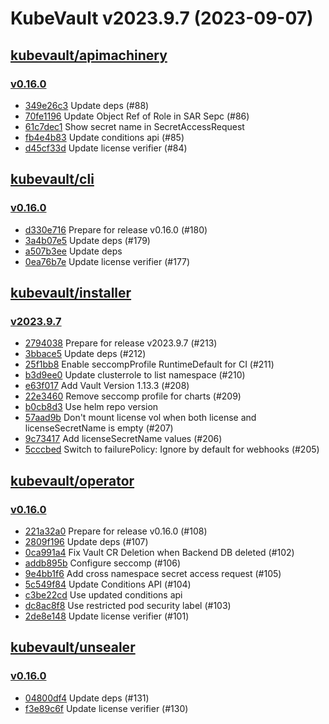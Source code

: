 # KubeVault v2023.9.7 (2023-09-07)


## [kubevault/apimachinery](https://github.com/kubevault/apimachinery)

### [v0.16.0](https://github.com/kubevault/apimachinery/releases/tag/v0.16.0)

- [349e26c3](https://github.com/kubevault/apimachinery/commit/349e26c3) Update deps (#88)
- [70fe1196](https://github.com/kubevault/apimachinery/commit/70fe1196) Update Object Ref of Role in SAR Sepc (#86)
- [61c7dec1](https://github.com/kubevault/apimachinery/commit/61c7dec1) Show secret name in SecretAccessRequest
- [fb4e4b83](https://github.com/kubevault/apimachinery/commit/fb4e4b83) Update conditions api (#85)
- [d45cf33d](https://github.com/kubevault/apimachinery/commit/d45cf33d) Update license verifier (#84)



## [kubevault/cli](https://github.com/kubevault/cli)

### [v0.16.0](https://github.com/kubevault/cli/releases/tag/v0.16.0)

- [d330e716](https://github.com/kubevault/cli/commit/d330e716) Prepare for release v0.16.0 (#180)
- [3a4b07e5](https://github.com/kubevault/cli/commit/3a4b07e5) Update deps (#179)
- [a507b3ee](https://github.com/kubevault/cli/commit/a507b3ee) Update deps
- [0ea76b7e](https://github.com/kubevault/cli/commit/0ea76b7e) Update license verifier (#177)



## [kubevault/installer](https://github.com/kubevault/installer)

### [v2023.9.7](https://github.com/kubevault/installer/releases/tag/v2023.9.7)

- [2794038](https://github.com/kubevault/installer/commit/2794038) Prepare for release v2023.9.7 (#213)
- [3bbace5](https://github.com/kubevault/installer/commit/3bbace5) Update deps (#212)
- [25f1bb8](https://github.com/kubevault/installer/commit/25f1bb8) Enable seccompProfile RuntimeDefault for CI (#211)
- [b3d9ee0](https://github.com/kubevault/installer/commit/b3d9ee0) Update clusterrole to list namespace (#210)
- [e63f017](https://github.com/kubevault/installer/commit/e63f017) Add Vault Version 1.13.3 (#208)
- [22e3460](https://github.com/kubevault/installer/commit/22e3460) Remove seccomp profile for charts (#209)
- [b0cb8d3](https://github.com/kubevault/installer/commit/b0cb8d3) Use helm repo version
- [57aad9b](https://github.com/kubevault/installer/commit/57aad9b) Don't mount license vol when both license and licenseSecretName is empty (#207)
- [9c73417](https://github.com/kubevault/installer/commit/9c73417) Add licenseSecretName values (#206)
- [5cccbed](https://github.com/kubevault/installer/commit/5cccbed) Switch to failurePolicy: Ignore by default for webhooks (#205)



## [kubevault/operator](https://github.com/kubevault/operator)

### [v0.16.0](https://github.com/kubevault/operator/releases/tag/v0.16.0)

- [221a32a0](https://github.com/kubevault/operator/commit/221a32a0) Prepare for release v0.16.0 (#108)
- [2809f196](https://github.com/kubevault/operator/commit/2809f196) Update deps (#107)
- [0ca991a4](https://github.com/kubevault/operator/commit/0ca991a4) Fix Vault CR Deletion when Backend DB deleted (#102)
- [addb895b](https://github.com/kubevault/operator/commit/addb895b) Configure seccomp (#106)
- [9e4bb1f6](https://github.com/kubevault/operator/commit/9e4bb1f6) Add cross namespace secret access request (#105)
- [5c549f84](https://github.com/kubevault/operator/commit/5c549f84) Update Conditions API (#104)
- [c3be22cd](https://github.com/kubevault/operator/commit/c3be22cd) Use updated conditions api
- [dc8ac8f8](https://github.com/kubevault/operator/commit/dc8ac8f8) Use restricted pod security label (#103)
- [2de8e148](https://github.com/kubevault/operator/commit/2de8e148) Update license verifier (#101)



## [kubevault/unsealer](https://github.com/kubevault/unsealer)

### [v0.16.0](https://github.com/kubevault/unsealer/releases/tag/v0.16.0)

- [04800df4](https://github.com/kubevault/unsealer/commit/04800df4) Update deps (#131)
- [f3e89c6f](https://github.com/kubevault/unsealer/commit/f3e89c6f) Update license verifier (#130)



